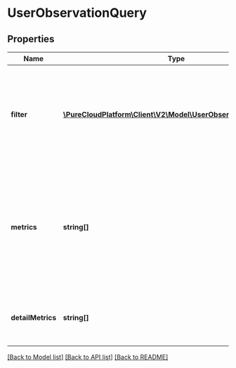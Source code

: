 # UserObservationQuery

## Properties
Name | Type | Description | Notes
------------ | ------------- | ------------- | -------------
**filter** | [**\PureCloudPlatform\Client\V2\Model\UserObservationQueryFilter**](UserObservationQueryFilter.md) | Filter to return a subset of observations. Expresses boolean logical predicates as well as dimensional filters | 
**metrics** | **string[]** | Behaves like a SQL SELECT clause. Enables retrieving only named metrics. If omitted, all metrics that are available will be returned (like SELECT *). | [optional] 
**detailMetrics** | **string[]** | Metrics for which to include additional detailed observations | [optional] 

[[Back to Model list]](../README.md#documentation-for-models) [[Back to API list]](../README.md#documentation-for-api-endpoints) [[Back to README]](../README.md)


